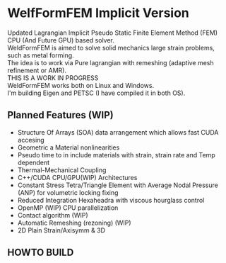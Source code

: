 # WelfFormFEM Implicit Version

Updated Lagrangian Implicit Pseudo Static Finite Element Method (FEM) CPU (And Future GPU) based solver. \
WeldFormFEM is aimed to solve solid mechanics large strain problems, such as metal forming. \
The idea is to work via Pure lagrangian with remeshing (adaptive mesh refinement or AMR). \
THIS IS A WORK IN PROGRESS \
WeldFormFEM works both on Linux and Windows.\
I'm building Eigen and PETSC (I have compiled it in both OS).


## Planned Features (WIP)
- Structure Of Arrays (SOA) data arrangement which allows fast CUDA accesing
- Geometric a Material nonlinearities
- Pseudo time to in include materials with strain, strain rate and Temp dependent
- Thermal-Mechanical Coupling
- C++/CUDA CPU/GPU(WIP) Architectures
- Constant Stress Tetra/Triangle Element with Average Nodal Pressure (ANP) for volumetric locking fixing
- Reduced Integration Hexaheadra with viscous hourglass control
- OpenMP (WIP) CPU  parallelization
- Contact algorithm (WIP)
- Automatic Remeshing (rezoning) (WIP)
- 2D Plain Strain/Axisymm & 3D

## HOWTO BUILD 

